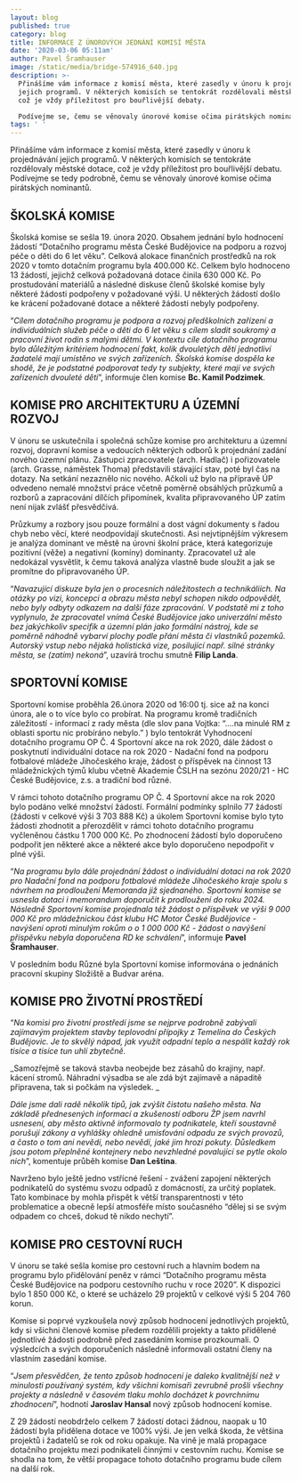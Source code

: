 ```yaml
---
layout: blog
published: true
category: blog
title: INFORMACE Z ÚNOROVÝCH JEDNÁNÍ KOMISÍ MĚSTA
date: '2020-03-06 05:11am'
author: Pavel Šramhauser
image: /static/media/bridge-574916_640.jpg
description: >-
  Přinášíme vám informace z komisí města, které zasedly v únoru k projednávání
  jejich programů. V některých komisích se tentokrát rozdělovali městské dotace,
  což je vždy příležitost pro bouřlivější debaty.  

  Podívejme se, čemu se věnovaly únorové komise očima pirátských nominantů.
tags: ' '
---
```

Přinášíme vám informace z komisí města, které zasedly v únoru k projednávání jejich programů. V některých komisích se tentokráte rozdělovaly městské dotace, což je vždy příležitost pro bouřlivější debatu.\
Podívejme se tedy podrobně, čemu se věnovaly únorové komise očima pirátských nominantů.

## ŠKOLSKÁ KOMISE

Školská komise se sešla 19. února 2020. Obsahem jednání bylo hodnocení žádostí “Dotačního programu města České Budějovice na podporu a rozvoj péče o děti do 6 let věku”. Celková alokace finančních prostředků na rok 2020 v tomto dotačním programu byla 400.000 Kč. Celkem bylo hodnoceno 13 žádostí, jejichž celková požadovaná dotace činila 630 000 Kč.  Po prostudování materiálů a následné diskuse členů školské komise byly některé žádosti podpořeny v požadované výši. U některých žádostí došlo ke krácení požadované dotace a některé žádosti nebyly podpořeny. 

“_Cílem dotačního programu je podpora a rozvoj předškolních zařízení a individuálních služeb péče o děti do 6 let věku s cílem sladit soukromý a pracovní život rodin s malými dětmi. V kontextu cíle dotačního programu bylo důležitým kritériem hodnocení fakt, kolik dvouletých dětí jednotliví žadatelé mají umístěno ve svých zařízeních. Školská komise dospěla ke shodě, že je podstatné podporovat tedy ty subjekty, které mají ve svých zařízeních dvouleté děti_”, informuje člen komise  **Bc. Kamil Podzimek**.

## KOMISE PRO ARCHITEKTURU A ÚZEMNÍ ROZVOJ

V únoru se uskutečnila i společná schůze komise pro architekturu a územní rozvoj, dopravní komise a vedoucích některých odborů k projednání zadání nového územní plánu. Zástupci zpracovatele (arch. Hadlač) i pořizovatele (arch. Grasse, náměstek Thoma) představili stávající stav, poté byl čas na dotazy. Na setkání nezaznělo nic nového. Ačkoli už bylo na přípravě ÚP odvedeno nemalé množství práce včetně poměrně obsáhlých průzkumů a rozborů a zapracování dílčích připomínek, kvalita připravovaného ÚP zatím není nijak zvlášť přesvědčivá. 

Průzkumy a rozbory jsou pouze formální a dost vágní dokumenty s řadou chyb nebo věcí, které neodpovídají skutečnosti. Asi nejvtipnějším výkresem je analýza dominant ve městě na úrovni školní práce, která kategorizuje pozitivní (věže) a negativní (komíny) dominanty. Zpracovatel už ale nedokázal vysvětlit, k čemu taková analýza vlastně bude sloužit a jak se promítne do připravovaného ÚP.

“_Navazující diskuze byla jen o procesních náležitostech a technikáliích. Na otázky po vizi, koncepci a obrazu města nebyl schopen nikdo odpovědět, nebo byly odbyty odkazem na další fáze zpracování. V podstatě mi z toho vyplynulo, že zpracovatel vnímá České Budějovice jako univerzální město bez jakýchkoliv specifik a územní plán jako formální nástroj, kde se poměrně náhodně vybarví plochy podle přání města či vlastníků pozemků. Autorský vstup nebo nějaká holistická vize, posilující např. silné stránky města, se (zatím) nekoná_”, uzavírá trochu smutně **Filip Landa**.

## SPORTOVNÍ KOMISE

Sportovní komise proběhla 26.února 2020 od 16:00 tj. sice až na konci února, ale o to více bylo co probírat. Na programu kromě tradičních záležitostí - informací z rady města (dle slov pana Vojtka: “....na minulé RM z oblasti sportu nic probíráno nebylo.” ) bylo tentokrát Vyhodnocení dotačního programu OP Č. 4 Sportovní akce na rok 2020, dále žádost o poskytnutí individuální dotace na rok 2020 - Nadační fond na podporu fotbalové mládeže Jihočeského kraje, žádost o příspěvek na činnost 13 mládežnických týmů klubu včetně Akademie ČSLH na sezónu 2020/21 - HC České Budějovice, z.s. a tradiční bod různé.

V rámci tohoto dotačního programu OP Č. 4 Sportovní akce na rok 2020 bylo podáno velké množství žádostí. Formální podmínky splnilo 77 žádostí (žádosti v celkové výši 3 703 888 Kč) a úkolem Sportovní komise bylo tyto žádosti zhodnotit a přerozdělit v rámci tohoto dotačního programu vyčleněnou částku 1 700 000 Kč. Po zhodnocení žádostí bylo doporučeno podpořit jen některé akce a některé akce bylo doporučeno nepodpořit v plné výši.

“_Na programu bylo dále projednání žádost o individuální dotaci na rok 2020 pro Nadační fond na podporu fotbalové mládeže Jihočeského kraje spolu s návrhem na prodloužení Memoranda již sjednaného. Sportovní komise se usnesla dotaci i memorandum doporučit k prodloužení do roku 2024. Následně Sportovní komise projednala též žádost o příspěvek ve výši 9 000 000 Kč pro mládežnickou část klubu HC Motor České Budějovice - navýšení oproti minulým rokům o o 1 000 000 Kč - žádost o navýšení příspěvku nebyla doporučena RD ke schválení_”, informuje **Pavel Šramhauser**.

V posledním bodu Různé byla Sportovní komise informována o jednáních pracovní skupiny Složiště a Budvar aréna.

## KOMISE PRO ŽIVOTNÍ PROSTŘEDÍ

“_Na komisi pro životní prostředí jsme se nejprve podrobně zabývali zajímavým projektem stavby teplovodní přípojky z Temelína do Českých Budějovic. Je to skvělý nápad, jak využít odpadní teplo a nespálit každý rok tisíce a tisíce tun uhlí zbytečně._

_Samozřejmě se taková stavba neobejde bez zásahů do krajiny, např. kácení stromů. Náhradní výsadba se ale zdá být zajímavě a nápaditě připravena, tak si počkám na výsledek. _

_Dále jsme dali radě několik tipů, jak zvýšit čistotu našeho města. Na základě přednesených informací a zkušeností odboru ŽP jsem navrhl usnesení, aby město aktivně informovalo ty podnikatele, kteří soustavně porušují zákony a vyhlášky ohledně umisťování odpadu ze svých provozů, a často o tom ani nevědí, nebo nevědí, jaké jim hrozí pokuty. Důsledkem jsou potom přeplněné kontejnery nebo nevzhledné povalující se pytle okolo nich_”, komentuje průběh komise **Dan Leština**. 

Navrženo bylo ještě jedno vstřícné řešení - zvážení zapojení některých podnikatelů do systému svozu odpadů z domácností, za určitý poplatek. Tato kombinace by mohla přispět k větší transparentnosti v této problematice a obecně lepší atmosféře místo současného “dělej si se svým odpadem co chceš, dokud tě nikdo nechytí”.

## KOMISE PRO CESTOVNÍ RUCH

V únoru se také sešla komise pro cestovní ruch a hlavním bodem na programu bylo přidělování peněz v rámci “Dotačního programu města České Budějovice na podporu cestovního ruchu v roce 2020”. K dispozici bylo 1 850 000 Kč, o které se ucházelo 29 projektů v celkové výši 5 204 760 korun.

Komise si poprvé vyzkoušela nový způsob hodnocení jednotlivých projektů, kdy si všichni členové komise předem rozdělili projekty a takto přidělené jednotlivé žádosti podrobně před zasedáním komise prozkoumali. O výsledcích a svých doporučeních následně informovali ostatní členy na vlastním zasedání komise. 

“_Jsem přesvědčen, že tento způsob hodnocení je daleko kvalitnější než v minulosti používaný systém, kdy všichni komisaři zevrubně prošli všechny projekty a následně v časovém tlaku mohlo docházet k povrchnímu zhodnocení_”, hodnotí **Jaroslav Hansal** nový způsob hodnocení komise. 

Z 29 žádostí neobdrželo celkem 7 žádostí dotaci žádnou, naopak u 10 žádostí byla přidělena dotace ve 100% výši. Je jen velká škoda, že většina projektů i žadatelů se rok od roku opakuje. Na vině je malá propagace dotačního projektu mezi podnikateli činnými v cestovním ruchu. Komise se shodla na tom, že větší propagace tohoto dotačního programu bude cílem na další rok.
